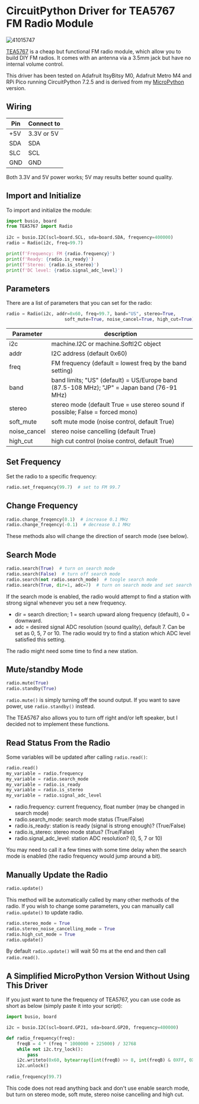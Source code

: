 # CircuitPython Driver for TEA5767 FM Radio Module

![41015747](https://user-images.githubusercontent.com/44191076/64875299-62e6e300-d67f-11e9-92d2-b0bdd43494aa.jpg)

[TEA5767](https://www.sparkfun.com/datasheets/Wireless/General/TEA5767.pdf) is a cheap but functional FM radio module, which allow you to build DIY FM radios. It comes with an antenna via a 3.5mm jack but have no internal volume control. 

This driver has been tested on Adafruit ItsyBitsy M0, Adafruit Metro M4 and RPi Pico running CircuitPython 7.2.5 and is derived from my [MicroPython](https://github.com/alankrantas/micropython-TEA5767) version.

## Wiring

| Pin | Connect to |
| --- | --- |
| +5V | 3.3V or 5V |
| SDA | SDA |
| SLC | SCL |
| GND | GND |

Both 3.3V and 5V power works; 5V may results better sound quality.

## Import and Initialize

To import and initialize the module:

```python
import busio, board
from TEA5767 import Radio
    
i2c = busio.I2C(scl=board.SCL, sda=board.SDA, frequency=400000)
radio = Radio(i2c, freq=99.7)

print(f'Frequency: FM {radio.frequency}')
print(f'Ready: {radio.is_ready}')
print(f'Stereo: {radio.is_stereo}')
print(f'DC level: {radio.signal_adc_level}')
```

## Parameters

There are a list of parameters that you can set for the radio:

```python
radio = Radio(i2c, addr=0x60, freq=99.7, band="US", stereo=True,
                      soft_mute=True, noise_cancel=True, high_cut=True)
```

| Parameter | description |
| --- | --- |
| i2c | machine.I2C or machine.SoftI2C object |
| addr | I2C address (default 0x60) |
| freq | FM frequency (default = lowest freq by the band setting) |
| band | band limits; "US" (default) = US/Europe band (87.5-108 MHz); "JP" = Japan band (76-91 MHz) |
| stereo | stereo mode (default True = use stereo sound if possible; False = forced mono) |
| soft_mute | soft mute mode (noise control, default True) |
| noise_cancel | stereo noise cancelling (default True) |
| high_cut | high cut control (noise control, default True) |

## Set Frequency

Set the radio to a specific frequency:

```python
radio.set_frequency(99.7)  # set to FM 99.7
```

## Change Frequency

```python
radio.change_freqency(0.1)  # increase 0.1 MHz
radio.change_freqency(-0.1)  # decrease 0.1 MHz
```

These methods also will change the direction of search mode (see below).

## Search Mode

```python
radio.search(True)  # turn on search mode
radio.search(False)  # turn off search mode
radio.search(not radio.search_mode)  # toogle search mode
radio.search(True, dir=1, adc=7)  # turn on search mode and set search parameters
```

If the search mode is enabled, the radio would attempt to find a station with strong signal whenever you set a new frequency.

* dir = search direction; 1 = search upward along frequency (default), 0 = downward.
* adc = desired signal ADC resolution (sound quality), default 7. Can be set as 0, 5, 7 or 10. The radio would try to find a station which ADC level satisfied this setting.

The radio might need some time to find a new station.

## Mute/standby Mode

```python
radio.mute(True)
radio.standby(True)
```

```radio.mute()``` is simply turning off the sound output. If you want to save power, use ```radio.standby()``` instead.

The TEA5767 also allows you to turn off right and/or left speaker, but I decided not to implement these functions.

## Read Status From the Radio

Some variables will be updated after calling ```radio.read()```:

```python
radio.read()
my_variable = radio.frequency
my_variable = radio.search_mode
my_variable = radio.is_ready
my_variable = radio.is_stereo
my_variable = radio.signal_adc_level
```

* radio.frequency: current frequency, float number (may be changed in search mode)
* radio.search_mode: search mode status (True/False)
* radio.is_ready: station is ready (signal is strong enough)? (True/False)
* radio.is_stereo: stereo mode status? (True/False)
* radio.signal_adc_level: station ADC resolution? (0, 5, 7 or 10)

You may need to call it a few times with some time delay when the search mode is enabled (the radio frequency would jump around a bit).

## Manually Update the Radio

```python
radio.update()
```

This method will be automatically called by many other methods of the radio. If you wish to change some parameters, you can manually call ```radio.update()``` to update radio.

```python
radio.stereo_mode = True
radio.stereo_noise_cancelling_mode = True
radio.high_cut_mode = True
radio.update()
```

By default ```radio.update()``` will wait 50 ms at the end and then call ```radio.read()```.

## A Simplified MicroPython Version Without Using This Driver

If you just want to tune the frequency of TEA5767, you can use code as short as below (simply paste it into your script):

```python
import busio, board

i2c = busio.I2C(scl=board.GP21, sda=board.GP20, frequency=400000)

def radio_frequency(freq):
    freqB = 4 * (freq * 1000000 + 225000) / 32768
    while not i2c.try_lock():
        pass
    i2c.writeto(0x60, bytearray([int(freqB) >> 8, int(freqB) & 0XFF, 0X90, 0X1E, 0X00]))
    i2c.unlock()
    
radio_frequency(99.7)
```

This code does not read anything back and don't use enable search mode, but turn on stereo mode, soft mute, stereo noise cancelling and high cut.
